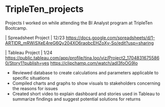 # TripleTen_projects
Projects I worked on while attending the BI Analyst program at TripleTen Bootcamp.

| Spreadsheet Project | 12/23
https://docs.google.com/spreadsheets/d/1-ARTIDR_mRWiSXeE4reG6Qy204XO6raobcEHZoXy-So/edit?usp=sharing  

| Tableau Project | 1/24
https://public.tableau.com/app/profile/tina.loo/viz/Project2_17048316755860/Story1?publish=yes 
https://clipchamp.com/watch/adI3foOG9lo 
- Reviewed database to create calculations and parameters applicable to specific situations 
- Compiled charts and graphs to show visuals to stakeholders concerning the reasons for issues
- Created short video to explain dashboard and stories used in Tableau to summarize findings and suggest potential solutions for returns
